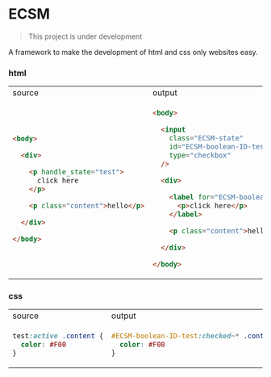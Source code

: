 # ECSM
> This project is under development

A framework to make the development of html and css only websites easy.

### html

<table>

<tr>
<td>

<img width=322/>
source

</td>
<td>

<img width=322/>
output

</td>
</tr>

<tr>
<td>

```html
<body>

  <div>

    <p handle_state="test">
      click here
    </p>

    <p class="content">hello</p>

  </div>

</body>
```

</td>

<td>

```html
<body>

  <input
    class="ECSM-state"
    id="ECSM-boolean-ID-test"
    type="checkbox"
  />

  <div>

    <label for="ECSM-boolean-ID-test">
      <p>click here</p>
    </label>

    <p class="content">hello</p>

  </div>

</body>
```

</td>
</tr>


</table>

### css

<table>

<tr>
<td>

<img width=322/>
source

</td>
<td>

<img width=322/>
output

</td>
</tr>

<tr>
<td>

```css
test:active .content {
  color: #F00
}
```

</td>

<td>

```css
#ECSM-boolean-ID-test:checked~* .content {
  color: #F00
}
```

</td>
</tr>


</table>
